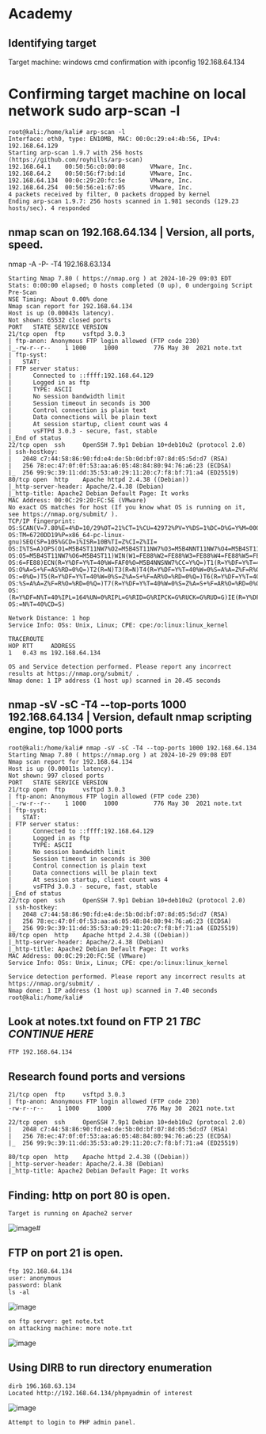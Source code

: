 # **Academy**

## **Identifying target**
Target machine: windows cmd confirmation with ipconfig 192.168.64.134

# Confirming target machine on local network sudo arp-scan -l
    root@kali:/home/kali# arp-scan -l
    Interface: eth0, type: EN10MB, MAC: 00:0c:29:e4:4b:56, IPv4: 192.168.64.129
    Starting arp-scan 1.9.7 with 256 hosts (https://github.com/royhills/arp-scan)
    192.168.64.1    00:50:56:c0:00:08       VMware, Inc.
    192.168.64.2    00:50:56:f7:bd:1d       VMware, Inc.
    192.168.64.134  00:0c:29:20:fc:5e       VMware, Inc.
    192.168.64.254  00:50:56:e1:67:05       VMware, Inc.
    4 packets received by filter, 0 packets dropped by kernel
    Ending arp-scan 1.9.7: 256 hosts scanned in 1.981 seconds (129.23 hosts/sec). 4 responded
    
## nmap scan on 192.168.64.134 | Version, all ports, speed.
nmap -A -P- -T4 192.168.63.134

    Starting Nmap 7.80 ( https://nmap.org ) at 2024-10-29 09:03 EDT
    Stats: 0:00:00 elapsed; 0 hosts completed (0 up), 0 undergoing Script Pre-Scan
    NSE Timing: About 0.00% done
    Nmap scan report for 192.168.64.134
    Host is up (0.00043s latency).
    Not shown: 65532 closed ports
    PORT   STATE SERVICE VERSION
    21/tcp open  ftp     vsftpd 3.0.3
    | ftp-anon: Anonymous FTP login allowed (FTP code 230)
    |_-rw-r--r--    1 1000     1000          776 May 30  2021 note.txt
    | ftp-syst: 
    |   STAT: 
    | FTP server status:
    |      Connected to ::ffff:192.168.64.129
    |      Logged in as ftp
    |      TYPE: ASCII
    |      No session bandwidth limit
    |      Session timeout in seconds is 300
    |      Control connection is plain text
    |      Data connections will be plain text
    |      At session startup, client count was 4
    |      vsFTPd 3.0.3 - secure, fast, stable
    |_End of status
    22/tcp open  ssh     OpenSSH 7.9p1 Debian 10+deb10u2 (protocol 2.0)
    | ssh-hostkey: 
    |   2048 c7:44:58:86:90:fd:e4:de:5b:0d:bf:07:8d:05:5d:d7 (RSA)
    |   256 78:ec:47:0f:0f:53:aa:a6:05:48:84:80:94:76:a6:23 (ECDSA)
    |_  256 99:9c:39:11:dd:35:53:a0:29:11:20:c7:f8:bf:71:a4 (ED25519)
    80/tcp open  http    Apache httpd 2.4.38 ((Debian))
    |_http-server-header: Apache/2.4.38 (Debian)
    |_http-title: Apache2 Debian Default Page: It works
    MAC Address: 00:0C:29:20:FC:5E (VMware)
    No exact OS matches for host (If you know what OS is running on it, see https://nmap.org/submit/ ).
    TCP/IP fingerprint:
    OS:SCAN(V=7.80%E=4%D=10/29%OT=21%CT=1%CU=42972%PV=Y%DS=1%DC=D%G=Y%M=000C29%
    OS:TM=6720DD19%P=x86_64-pc-linux-gnu)SEQ(SP=105%GCD=1%ISR=10B%TI=Z%CI=Z%II=
    OS:I%TS=A)OPS(O1=M5B4ST11NW7%O2=M5B4ST11NW7%O3=M5B4NNT11NW7%O4=M5B4ST11NW7%
    OS:O5=M5B4ST11NW7%O6=M5B4ST11)WIN(W1=FE88%W2=FE88%W3=FE88%W4=FE88%W5=FE88%W
    OS:6=FE88)ECN(R=Y%DF=Y%T=40%W=FAF0%O=M5B4NNSNW7%CC=Y%Q=)T1(R=Y%DF=Y%T=40%S=
    OS:O%A=S+%F=AS%RD=0%Q=)T2(R=N)T3(R=N)T4(R=Y%DF=Y%T=40%W=0%S=A%A=Z%F=R%O=%RD
    OS:=0%Q=)T5(R=Y%DF=Y%T=40%W=0%S=Z%A=S+%F=AR%O=%RD=0%Q=)T6(R=Y%DF=Y%T=40%W=0
    OS:%S=A%A=Z%F=R%O=%RD=0%Q=)T7(R=Y%DF=Y%T=40%W=0%S=Z%A=S+%F=AR%O=%RD=0%Q=)U1
    OS:(R=Y%DF=N%T=40%IPL=164%UN=0%RIPL=G%RID=G%RIPCK=G%RUCK=G%RUD=G)IE(R=Y%DFI
    OS:=N%T=40%CD=S)
    
    Network Distance: 1 hop
    Service Info: OSs: Unix, Linux; CPE: cpe:/o:linux:linux_kernel
    
    TRACEROUTE
    HOP RTT     ADDRESS
    1   0.43 ms 192.168.64.134

    OS and Service detection performed. Please report any incorrect results at https://nmap.org/submit/ .
    Nmap done: 1 IP address (1 host up) scanned in 20.45 seconds

## nmap -sV -sC -T4 --top-ports 1000 192.168.64.134 | Version, default nmap scripting engine, top 1000 ports

    root@kali:/home/kali# nmap -sV -sC -T4 --top-ports 1000 192.168.64.134
    Starting Nmap 7.80 ( https://nmap.org ) at 2024-10-29 09:08 EDT
    Nmap scan report for 192.168.64.134
    Host is up (0.00011s latency).
    Not shown: 997 closed ports
    PORT   STATE SERVICE VERSION
    21/tcp open  ftp     vsftpd 3.0.3
    | ftp-anon: Anonymous FTP login allowed (FTP code 230)
    |_-rw-r--r--    1 1000     1000          776 May 30  2021 note.txt
    | ftp-syst: 
    |   STAT: 
    | FTP server status:
    |      Connected to ::ffff:192.168.64.129
    |      Logged in as ftp
    |      TYPE: ASCII
    |      No session bandwidth limit
    |      Session timeout in seconds is 300
    |      Control connection is plain text
    |      Data connections will be plain text
    |      At session startup, client count was 4
    |      vsFTPd 3.0.3 - secure, fast, stable
    |_End of status
    22/tcp open  ssh     OpenSSH 7.9p1 Debian 10+deb10u2 (protocol 2.0)
    | ssh-hostkey: 
    |   2048 c7:44:58:86:90:fd:e4:de:5b:0d:bf:07:8d:05:5d:d7 (RSA)
    |   256 78:ec:47:0f:0f:53:aa:a6:05:48:84:80:94:76:a6:23 (ECDSA)
    |_  256 99:9c:39:11:dd:35:53:a0:29:11:20:c7:f8:bf:71:a4 (ED25519)
    80/tcp open  http    Apache httpd 2.4.38 ((Debian))
    |_http-server-header: Apache/2.4.38 (Debian)
    |_http-title: Apache2 Debian Default Page: It works
    MAC Address: 00:0C:29:20:FC:5E (VMware)
    Service Info: OSs: Unix, Linux; CPE: cpe:/o:linux:linux_kernel
    
    Service detection performed. Please report any incorrect results at https://nmap.org/submit/ .
    Nmap done: 1 IP address (1 host up) scanned in 7.40 seconds
    root@kali:/home/kali# 

## Look at notes.txt found on FTP 21 *TBC CONTINUE HERE*

    FTP 192.168.64.134 

## Research found ports and versions
    21/tcp open  ftp     vsftpd 3.0.3
    | ftp-anon: Anonymous FTP login allowed (FTP code 230)
    -rw-r--r--    1 1000     1000          776 May 30  2021 note.txt
    
    22/tcp open  ssh     OpenSSH 7.9p1 Debian 10+deb10u2 (protocol 2.0)
    |   2048 c7:44:58:86:90:fd:e4:de:5b:0d:bf:07:8d:05:5d:d7 (RSA)
    |   256 78:ec:47:0f:0f:53:aa:a6:05:48:84:80:94:76:a6:23 (ECDSA)
    |_  256 99:9c:39:11:dd:35:53:a0:29:11:20:c7:f8:bf:71:a4 (ED25519)
    
    80/tcp open  http    Apache httpd 2.4.38 ((Debian))
    |_http-server-header: Apache/2.4.38 (Debian)
    |_http-title: Apache2 Debian Default Page: It works

## Finding: http on port 80 is open.
    Target is running on Apache2 server
![image](https://github.com/user-attachments/assets/1af7ed07-91b4-4b82-8873-e1949cb1abb5)# 

## FTP on port 21 is open.
    ftp 192.168.64.134
    user: anonymous
    password: blank
    ls -al
![image](https://github.com/user-attachments/assets/0eb7e780-b9c5-4a24-8d05-25448c041b7a)

    on ftp server: get note.txt
    on attacking machine: more note.txt
![image](https://github.com/user-attachments/assets/069f6d4a-3035-4157-8246-89711bdcd326)

## Using DIRB to run directory enumeration
    dirb 196.168.63.134
    Located http://192.168.64.134/phpmyadmin of interest
![image](https://github.com/user-attachments/assets/44cfa779-03b7-4920-9119-f2f288b7856b)

    Attempt to login to PHP admin panel.
    

